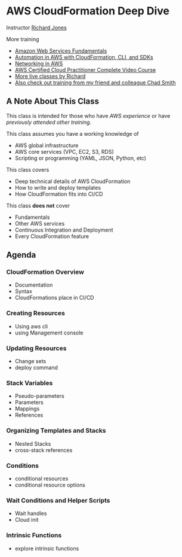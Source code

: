 # AWS CloudFormation Deep Dive
Instructor [Richard Jones](https://www.linkedin.com/in/richard-jones-aws/)

More training

- [Amazon Web Services Fundamentals](https://www.safaribooksonline.com/library/view/amazon-web-services/9780134702186/)
- [Automation in AWS with CloudFormation, CLI, and SDKs](https://www.safaribooksonline.com/library/view/automation-in-aws/9780134818313/)
- [Networking in AWS](https://www.safaribooksonline.com/library/view/networking-in-amazon/9780134850849/)
- [AWS Certified Cloud Practitioner Complete Video Course](https://www.safaribooksonline.com/library/view/aws-certified-cloud/9780135175507/)
- [More live classes by Richard](https://www.safaribooksonline.com/search/?query=author%3A%22Richard%20A.%20Jones%22&extended_publisher_data=true&highlight=true&is_academic_institution_account=false&source=user&include_assessments=false&include_case_studies=true&include_courses=true&include_orioles=true&include_playlists=true&formats=live%20online%20training&sort=relevance)
- [Also check out training from my friend and colleague Chad Smith](https://www.safaribooksonline.com/search/?query=author%3A%22Chad%20Smith%22&extended_publisher_data=true&highlight=true&is_academic_institution_account=false&source=user&include_assessments=false&include_case_studies=true&include_courses=true&include_orioles=true&include_playlists=true&sort=relevance)

## A Note About This Class
This class is intended for those who have _AWS experience_ or have _previously attended other training_.

This class assumes you have a working knowledge of
- AWS global infrastructure
- AWS core services (VPC, EC2, S3, RDS)
- Scripting or programming (YAML, JSON, Python, etc)


This class covers
- Deep technical details of AWS CloudFormation
- How to write and deploy templates
- How CloudFormation fits into CI/CD

This class **does not** cover

- Fundamentals
- Other AWS services
- Continuous Integration and Deployment
- Every CloudFormation feature

## Agenda

### CloudFormation Overview

- Documentation
- Syntax
- CloudFormations place in CI/CD

### Creating Resources

- Using aws cli
- using Management console


### Updating Resources

- Change sets
- deploy command

### Stack Variables

- Pseudo-parameters
- Parameters
- Mappings
- References


### Organizing Templates and Stacks

- Nested Stacks
- cross-stack references


### Conditions

- conditional resources
- conditional resource options

### Wait Conditions and Helper Scripts

- Wait handles
- Cloud init

### Intrinsic Functions

- explore intrinsic functions
